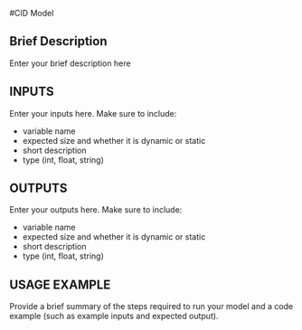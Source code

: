 #CID Model

## Brief Description
Enter your brief description here

## INPUTS
Enter your inputs here.  Make sure to include:
* variable name
* expected size and whether it is dynamic or static
* short description
* type (int, float, string)

## OUTPUTS
Enter your outputs here.  Make sure to include:
* variable name
* expected size and whether it is dynamic or static
* short description
* type (int, float, string)

## USAGE EXAMPLE
Provide a brief summary of the steps required to run your model and a code example (such as example inputs and expected output).

